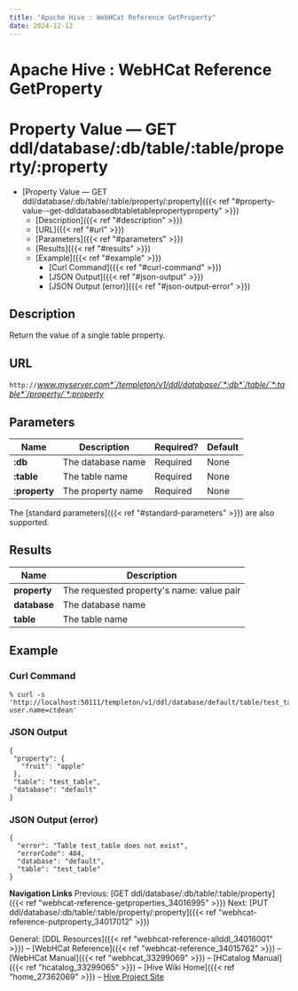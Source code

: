 ```yaml
---
title: "Apache Hive : WebHCat Reference GetProperty"
date: 2024-12-12
---
```


# Apache Hive : WebHCat Reference GetProperty

# Property Value — GET ddl/database/:db/table/:table/property/:property

* [Property Value — GET ddl/database/:db/table/:table/property/:property]({{< ref "#property-value--get-ddldatabasedbtabletablepropertyproperty" >}})
	+ [Description]({{< ref "#description" >}})
	+ [URL]({{< ref "#url" >}})
	+ [Parameters]({{< ref "#parameters" >}})
	+ [Results]({{< ref "#results" >}})
	+ [Example]({{< ref "#example" >}})
		- [Curl Command]({{< ref "#curl-command" >}})
		- [JSON Output]({{< ref "#json-output" >}})
		- [JSON Output (error)]({{< ref "#json-output-error" >}})

## Description

Return the value of a single table property.

## URL

`http://`*www.myserver.com*`/templeton/v1/ddl/database/`*:db*`/table/`*:table*`/property/`*:property*

## Parameters

| Name | Description | Required? | Default |
| --- | --- | --- | --- |
| **:db** | The database name | Required | None |
| **:table** | The table name | Required | None |
| **:property** | The property name | Required | None |

The [standard parameters]({{< ref "#standard-parameters" >}}) are also supported.

## Results

| Name | Description |
| --- | --- |
| **property** | The requested property's name: value pair |
| **database** | The database name |
| **table** | The table name |

## Example

### Curl Command

```
% curl -s 'http://localhost:50111/templeton/v1/ddl/database/default/table/test_table/property/fruit?user.name=ctdean'

```

### JSON Output

```
{
 "property": {
   "fruit": "apple"
 },
 "table": "test_table",
 "database": "default"
}

```

### JSON Output (error)

```
{
  "error": "Table test_table does not exist",
  "errorCode": 404,
  "database": "default",
  "table": "test_table"
}

```

  

**Navigation Links**
Previous: [GET ddl/database/:db/table/:table/property]({{< ref "webhcat-reference-getproperties_34016995" >}}) Next: [PUT ddl/database/:db/table/:table/property/:property]({{< ref "webhcat-reference-putproperty_34017012" >}})

General: [DDL Resources]({{< ref "webhcat-reference-allddl_34016001" >}}) – [WebHCat Reference]({{< ref "webhcat-reference_34015762" >}}) – [WebHCat Manual]({{< ref "webhcat_33299069" >}}) – [HCatalog Manual]({{< ref "hcatalog_33299065" >}}) – [Hive Wiki Home]({{< ref "home_27362069" >}}) – [Hive Project Site](http://hive.apache.org/)

 

 

